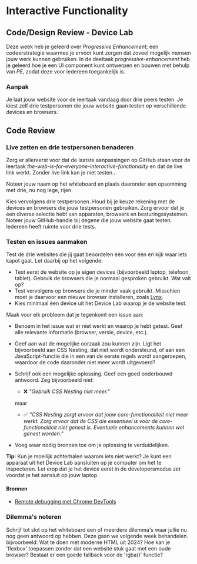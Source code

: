 # Interactive Functionality

## Code/Design Review - Device Lab

Deze week heb je geleerd over _Progressive Enhancement_; een codeerstrategie waarmee je ervoor kunt zorgen dat zoveel mogelijk mensen jouw werk kunnen gebruiken. 
In de deeltaak _progressive-enhancement_ heb je geleerd hoe je een UI component kunt ontwerpen en bouwen met behulp van _PE_, zodat deze voor iedereen toegankelijk is. 

### Aanpak

Je laat jouw website voor de leertaak vandaag door drie peers testen. Je kiest zelf drie testpersonen die jouw website gaan testen op verschillende devices en browsers.  

## Code Review  

### Live zetten en drie testpersonen benaderen  

Zorg er allereerst voor dat de laatste aanpassingen op GitHub staan voor de leertaak _the-web-is-for-everyone-interactive-functionality_ en dat de live link werkt. Zonder live link kan je niet testen...
<!--Zet ook je issues aan, mocht je dit nog niet hebben gedaan.-->

Noteer jouw naam op het whiteboard en plaats daaronder een opsomming met drie, nu nog lege, rijen.  

Kies vervolgens drie testpersonen. Houd bij je keuze rekening met de devices en browsers die jouw testpersonen gebruiken. Zorg ervoor dat je een diverse selectie hebt van apparaten, browsers en besturingssystemen. Noteer jouw GitHub-handle bij degene die jouw website gaat testen. Iedereen heeft ruimte voor drie tests.  

### Testen en issues aanmaken  

Test de drie websites die jij gaat beoordelen één voor één en kijk waar iets kapot gaat. Let daarbij op het volgende:  

- Test eerst de website op je eigen devices (bijvoorbeeld laptop, telefoon, tablet). Gebruik de browsers die je normaal gesproken gebruikt. Wat valt op?  
- Test vervolgens op browsers die je minder vaak gebruikt. Misschien moet je daarvoor een nieuwe browser installeren, zoals [Lynx](https://lynx.browser.org/).  
- Kies minimaal één device uit het Device Lab waarop je de website test.  

Maak voor elk probleem dat je tegenkomt een issue aan:  

- Benoem in het issue wat er niet werkt en waarop je hebt getest. Geef alle relevante informatie (browser, versie, device, etc.).  
- Geef aan wat de mogelijke oorzaak zou kunnen zijn. Ligt het bijvoorbeeld aan CSS Nesting, dat niet wordt ondersteund, of aan een JavaScript-functie die in een van de eerste regels wordt aangeroepen, waardoor de code daaronder niet meer wordt uitgevoerd?  
- Schrijf ook een mogelijke oplossing. Geef een goed onderbouwd antwoord. Zeg bijvoorbeeld niet:  
  - ❌ *"Gebruik CSS Nesting niet meer."*  
  
  maar
  - ✅ *"CSS Nesting zorgt ervoor dat jouw core-functionaliteit niet meer werkt. Zorg ervoor dat de CSS die essentieel is voor de core-functionaliteit niet genest is. Eventuele enhancements kunnen wel genest worden."*  
- Voeg waar nodig bronnen toe om je oplossing te verduidelijken.  

**Tip:** Kun je moeilijk achterhalen waarom iets niet werkt? Je kunt een apparaat uit het Device Lab aansluiten op je computer om het te inspecteren. Let erop dat je het device eerst in de developersmodus zet voordat je het aansluit op jouw laptop.

#### Bronnen  
- [Remote debugging met Chrome DevTools](https://developer.chrome.com/docs/devtools/remote-debugging?hl=nl)

### Dilemma's noteren
Schrijf tot slot op het whiteboard een of meerdere dilemma's waar jullie nu nog geen antwoord op hebben. Deze gaan we volgende week behandelen.
bijvoorbeeld: 
Wat te doen met moderne HTML uit 2024?
Hoe kan je 'flexbox' toepassen zonder dat een website stuk gaat met een oude browser?
Bestaat er een goede fallback voor de 'rgba()' functie?


